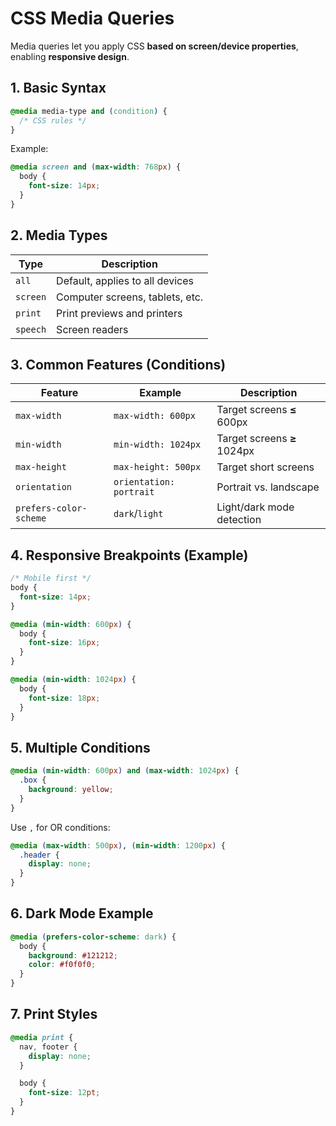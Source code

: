 # CSS Media Queries

Media queries let you apply CSS **based on screen/device properties**, enabling **responsive design**.

## 1. Basic Syntax

```css
@media media-type and (condition) {
  /* CSS rules */
}
```

Example:

```css
@media screen and (max-width: 768px) {
  body {
    font-size: 14px;
  }
}
```

## 2. Media Types

| Type     | Description                     |
| -------- | ------------------------------- |
| `all`    | Default, applies to all devices |
| `screen` | Computer screens, tablets, etc. |
| `print`  | Print previews and printers     |
| `speech` | Screen readers                  |

## 3. Common Features (Conditions)

| Feature                | Example                 | Description                 |
| ---------------------- | ----------------------- | --------------------------- |
| `max-width`            | `max-width: 600px`      | Target screens **≤** 600px  |
| `min-width`            | `min-width: 1024px`     | Target screens **≥** 1024px |
| `max-height`           | `max-height: 500px`     | Target short screens        |
| `orientation`          | `orientation: portrait` | Portrait vs. landscape      |
| `prefers-color-scheme` | `dark`/`light`          | Light/dark mode detection   |

## 4. Responsive Breakpoints (Example)

```css
/* Mobile first */
body {
  font-size: 14px;
}

@media (min-width: 600px) {
  body {
    font-size: 16px;
  }
}

@media (min-width: 1024px) {
  body {
    font-size: 18px;
  }
}
```

## 5. Multiple Conditions

```css
@media (min-width: 600px) and (max-width: 1024px) {
  .box {
    background: yellow;
  }
}
```

Use `,` for OR conditions:

```css
@media (max-width: 500px), (min-width: 1200px) {
  .header {
    display: none;
  }
}
```

## 6. Dark Mode Example

```css
@media (prefers-color-scheme: dark) {
  body {
    background: #121212;
    color: #f0f0f0;
  }
}
```

## 7. Print Styles

```css
@media print {
  nav, footer {
    display: none;
  }

  body {
    font-size: 12pt;
  }
}
```

